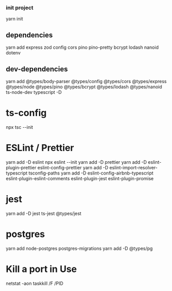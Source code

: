 ### init project

yarn init

## dependencies

yarn add express zod config cors pino pino-pretty bcrypt lodash nanoid dotenv

## dev-dependencies

yarn add @types/body-parser @types/config @types/cors @types/express @types/node @types/pino @types/bcrypt @types/lodash @types/nanoid ts-node-dev typescript -D

# ts-config

npx tsc --init

# ESLint / Prettier

yarn add -D eslint
npx eslint --init
yarn add -D prettier
yarn add -D eslint-plugin-prettier eslint-config-prettier
yarn add -D eslint-import-resolver-typescript tsconfig-paths
yarn add -D eslint-config-airbnb-typescript eslint-plugin-eslint-comments eslint-plugin-jest eslint-plugin-promise

# jest

yarn add -D jest ts-jest @types/jest

# postgres

yarn add node-postgres postgres-migrations
yarn add -D @types/pg

# Kill a port in Use

netstat -aon
taskkill /F /PID <PID>
